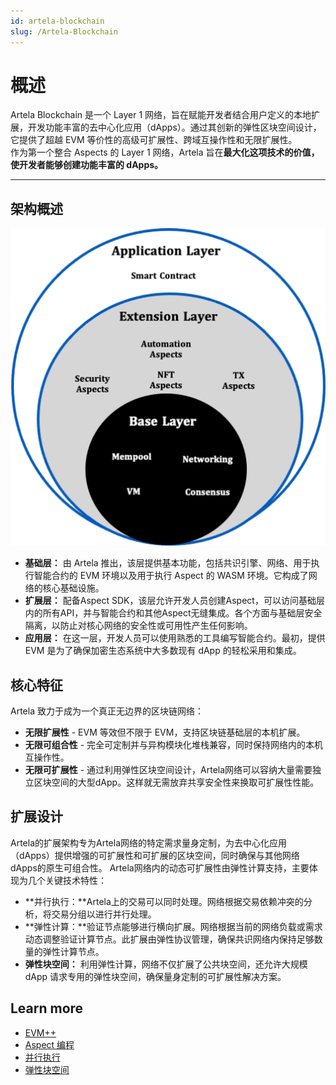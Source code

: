 ```yaml
---
id: artela-blockchain
slug: /Artela-Blockchain
---
```


# 概述 

Artela Blockchain 是一个 Layer 1 网络，旨在赋能开发者结合用户定义的本地扩展，开发功能丰富的去中心化应用（dApps）。通过其创新的弹性区块空间设计，它提供了超越 EVM 等价性的高级可扩展性、跨域互操作性和无限扩展性。  
作为第一个整合 Aspects 的 Layer 1 网络，Artela 旨在**最大化这项技术的价值，使开发者能够创建功能丰富的 dApps。**

---

## 架构概述  

![fifty_p](./img/2.png)



- **基础层：** 由 Artela 推出，该层提供基本功能，包括共识引擎、网络、用于执行智能合约的 EVM 环境以及用于执行 Aspect 的 WASM 环境。它构成了网络的核心基础设施。
- **扩展层：** 配备Aspect SDK，该层允许开发人员创建Aspect，可以访问基础层内的所有API，并与智能合约和其他Aspect无缝集成。各个方面与基础层安全隔离，以防止对核心网络的安全性或可用性产生任何影响。
- **应用层：** 在这一层，开发人员可以使用熟悉的工具编写智能合约。最初，提供 EVM 是为了确保加密生态系统中大多数现有 dApp 的轻松采用和集成。

## 核心特征

Artela 致力于成为一个真正无边界的区块链网络：

- **无限扩展性** - EVM 等效但不限于 EVM，支持区块链基础层的本机扩展。
- **无限可组合性** - 完全可定制并与异构模块化堆栈兼容，同时保持网络内的本机互操作性。
- **无限可扩展性** - 通过利用弹性区块空间设计，Artela网络可以容纳大量需要独立区块空间的大型dApp。这样就无需放弃共享安全性来换取可扩展性性能。

## 扩展设计

Artela的扩展架构专为Artela网络的特定需求量身定制，为去中心化应用（dApps）提供增强的可扩展性和可扩展的区块空间，同时确保与其他网络dApps的原生可组合性。
Artela网络内的动态可扩展性由弹性计算支持，主要体现为几个关键技术特性：

- **并行执行：**Artela上的交易可以同时处理。网络根据交易依赖冲突的分析，将交易分组以进行并行处理。
- **弹性计算：**验证节点能够进行横向扩展。网络根据当前的网络负载或需求动态调整验证计算节点。此扩展由弹性协议管理，确保共识网络内保持足够数量的弹性计算节点。
- **弹性块空间：** 利用弹性计算，网络不仅扩展了公共块空间，还允许大规模 dApp 请求专用的弹性块空间，确保量身定制的可扩展性解决方案。

## Learn more

- [EVM++](/main/Artela-Blockchain/EVM++)
- [Aspect 编程](/main/Aspect-Programming/Aspect)
- [并行执行](/main/Artela-Blockchain/Parallel%20execution)
- [弹性块空间](/main/Artela-Blockchain/Elastic%20Block%20Space)

